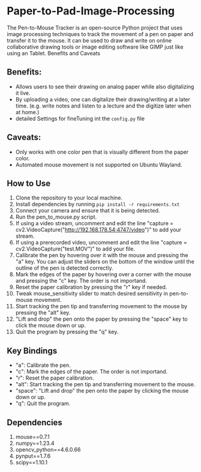 # Paper-to-Pad-Image-Processing

The Pen-to-Mouse Tracker is an open-source Python project that uses image processing techniques to track the movement of a pen on paper and transfer it to the mouse. It can be used to draw and write on online collaborative drawing tools or image editing software like GIMP just like using an Tablet.
Benefits and Caveats

## Benefits:
- Allows users to see their drawing on analog paper while also digitalizing it live.
- By uploading a video, one can digitalize their drawing/writing at a later time. (e.g. write notes and listen to a lecture and the digitize later when at home.)
- detailed Settings for fineTuning int the `config.py` file

## Caveats:
- Only works with one color pen that is visually different from the paper color.
- Automated mouse movement is not supported on Ubuntu Wayland.

## How to Use
1. Clone the repository to your local machine.
2. Install dependencies by running `pip install -r requirements.txt`
3. Connect your camera and ensure that it is being detected.
4. Run the pen_to_mouse.py script.
5. If using a video stream, uncomment and edit the line "capture = cv2.VideoCapture("http://192.168.178.54:4747/video")" to add your stream.
6. If using a prerecorded video, uncomment and edit the line "capture = cv2.VideoCapture("test.MOV")" to add your file.
7. Calibrate the pen by hovering over it with the mouse and pressing the "a" key. You can adjust the sliders on the bottom of the window until the outline of the pen is detected correctly.
8. Mark the edges of the paper by hovering over a corner with the mouse and pressing the "c" key. The order is not importand.
9. Reset the paper calibration by pressing the "r" key if needed.
10. Tweak mouse_sensitivity slider to match desired sensitivity in pen-to-mouse movement.
11. Start tracking the pen tip and transferring movement to the mouse by pressing the "alt" key.
12. "Lift and drop" the pen onto the paper by pressing the "space" key to click the mouse down or up.
13. Quit the program by pressing the "q" key.


## Key Bindings
- "a": Calibrate the pen.
- "c": Mark the edges of the paper. The order is not importand.
- "r": Reset the paper calibration.
- "alt": Start tracking the pen tip and transferring movement to the mouse.
- "space": "Lift and drop" the pen onto the paper by clicking the mouse down or up.
- "q": Quit the program.

## Dependencies
1.  mouse==0.7.1
2.  numpy==1.23.4
3.  opencv_python==4.6.0.66
4.  pynput==1.7.6
5.  scipy==1.10.1
